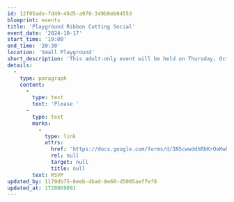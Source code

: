 ```yaml
---
id: 12f05ade-fd49-46d5-a978-349b0eb04553
blueprint: events
title: 'Playground Ribbon Cutting Social'
event_date: '2024-10-17'
start_time: '19:00'
end_time: '20:30'
location: 'Small Playground'
short_description: 'This adult-only event will be held on Thursday, October 17 from 7-8:30 pm on our newly renovated Small Playground! Our CES playgrounds spread a magic that is felt by all within the community, and we hope to share that magic back with you at our ribbon-cutting event! As the new Assistant Director and Language Program Director, we want to express our gratitude, socialize, and celebrate over drinks and light refreshments. We hope to see you there!'
details:
  -
    type: paragraph
    content:
      -
        type: text
        text: 'Please '
      -
        type: text
        marks:
          -
            type: link
            attrs:
              href: 'https://docs.google.com/forms/d/1N5cwwddhRbKrOoKw8saEcGxAJVCKv6j8itWiPHqhXSA/edit'
              rel: null
              target: null
              title: null
        text: RSVP
updated_by: 1179db75-8eeb-4bad-8e60-d5005aef7ef8
updated_at: 1728069091
---
```

